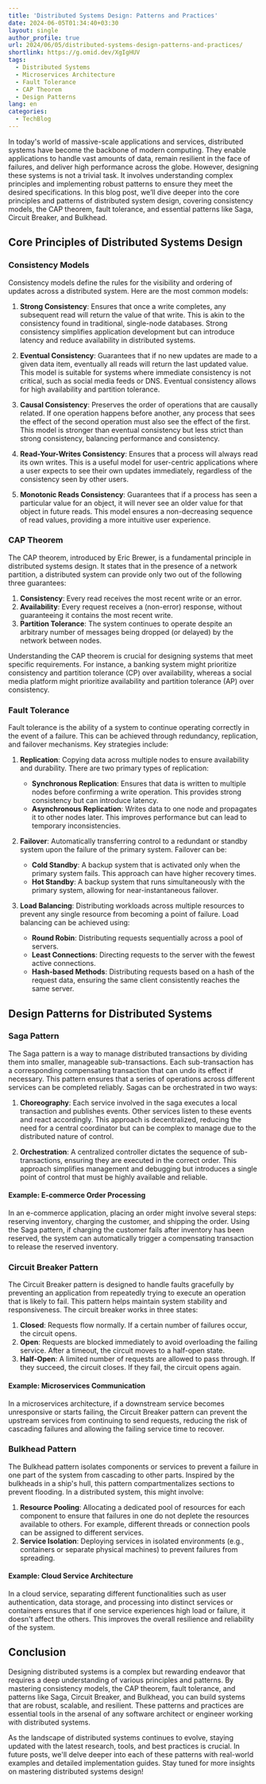 ```yaml
---
title: 'Distributed Systems Design: Patterns and Practices'
date: 2024-06-05T01:34:40+03:30
layout: single
author_profile: true
url: 2024/06/05/distributed-systems-design-patterns-and-practices/
shortlink: https://g.omid.dev/XgIgHUV
tags:
  - Distributed Systems
  - Microservices Architecture
  - Fault Tolerance
  - CAP Theorem
  - Design Patterns
lang: en
categories: 
  - TechBlog
---
```

In today's world of massive-scale applications and services, distributed systems have become the backbone of modern computing. They enable applications to handle vast amounts of data, remain resilient in the face of failures, and deliver high performance across the globe. However, designing these systems is not a trivial task. It involves understanding complex principles and implementing robust patterns to ensure they meet the desired specifications. In this blog post, we’ll dive deeper into the core principles and patterns of distributed system design, covering consistency models, the CAP theorem, fault tolerance, and essential patterns like Saga, Circuit Breaker, and Bulkhead.

## Core Principles of Distributed Systems Design

### Consistency Models

Consistency models define the rules for the visibility and ordering of updates across a distributed system. Here are the most common models:

1. **Strong Consistency**: Ensures that once a write completes, any subsequent read will return the value of that write. This is akin to the consistency found in traditional, single-node databases. Strong consistency simplifies application development but can introduce latency and reduce availability in distributed systems.

2. **Eventual Consistency**: Guarantees that if no new updates are made to a given data item, eventually all reads will return the last updated value. This model is suitable for systems where immediate consistency is not critical, such as social media feeds or DNS. Eventual consistency allows for high availability and partition tolerance.

3. **Causal Consistency**: Preserves the order of operations that are causally related. If one operation happens before another, any process that sees the effect of the second operation must also see the effect of the first. This model is stronger than eventual consistency but less strict than strong consistency, balancing performance and consistency.

4. **Read-Your-Writes Consistency**: Ensures that a process will always read its own writes. This is a useful model for user-centric applications where a user expects to see their own updates immediately, regardless of the consistency seen by other users.

5. **Monotonic Reads Consistency**: Guarantees that if a process has seen a particular value for an object, it will never see an older value for that object in future reads. This model ensures a non-decreasing sequence of read values, providing a more intuitive user experience.

### CAP Theorem

The CAP theorem, introduced by Eric Brewer, is a fundamental principle in distributed systems design. It states that in the presence of a network partition, a distributed system can provide only two out of the following three guarantees:

1. **Consistency**: Every read receives the most recent write or an error.
2. **Availability**: Every request receives a (non-error) response, without guaranteeing it contains the most recent write.
3. **Partition Tolerance**: The system continues to operate despite an arbitrary number of messages being dropped (or delayed) by the network between nodes.

Understanding the CAP theorem is crucial for designing systems that meet specific requirements. For instance, a banking system might prioritize consistency and partition tolerance (CP) over availability, whereas a social media platform might prioritize availability and partition tolerance (AP) over consistency.

### Fault Tolerance

Fault tolerance is the ability of a system to continue operating correctly in the event of a failure. This can be achieved through redundancy, replication, and failover mechanisms. Key strategies include:

1. **Replication**: Copying data across multiple nodes to ensure availability and durability. There are two primary types of replication:
    - **Synchronous Replication**: Ensures that data is written to multiple nodes before confirming a write operation. This provides strong consistency but can introduce latency.
    - **Asynchronous Replication**: Writes data to one node and propagates it to other nodes later. This improves performance but can lead to temporary inconsistencies.

2. **Failover**: Automatically transferring control to a redundant or standby system upon the failure of the primary system. Failover can be:
    - **Cold Standby**: A backup system that is activated only when the primary system fails. This approach can have higher recovery times.
    - **Hot Standby**: A backup system that runs simultaneously with the primary system, allowing for near-instantaneous failover.

3. **Load Balancing**: Distributing workloads across multiple resources to prevent any single resource from becoming a point of failure. Load balancing can be achieved using:
    - **Round Robin**: Distributing requests sequentially across a pool of servers.
    - **Least Connections**: Directing requests to the server with the fewest active connections.
    - **Hash-based Methods**: Distributing requests based on a hash of the request data, ensuring the same client consistently reaches the same server.

## Design Patterns for Distributed Systems

### Saga Pattern

The Saga pattern is a way to manage distributed transactions by dividing them into smaller, manageable sub-transactions. Each sub-transaction has a corresponding compensating transaction that can undo its effect if necessary. This pattern ensures that a series of operations across different services can be completed reliably. Sagas can be orchestrated in two ways:

1. **Choreography**: Each service involved in the saga executes a local transaction and publishes events. Other services listen to these events and react accordingly. This approach is decentralized, reducing the need for a central coordinator but can be complex to manage due to the distributed nature of control.

2. **Orchestration**: A centralized controller dictates the sequence of sub-transactions, ensuring they are executed in the correct order. This approach simplifies management and debugging but introduces a single point of control that must be highly available and reliable.

#### Example: E-commerce Order Processing

In an e-commerce application, placing an order might involve several steps: reserving inventory, charging the customer, and shipping the order. Using the Saga pattern, if charging the customer fails after inventory has been reserved, the system can automatically trigger a compensating transaction to release the reserved inventory.

### Circuit Breaker Pattern

The Circuit Breaker pattern is designed to handle faults gracefully by preventing an application from repeatedly trying to execute an operation that is likely to fail. This pattern helps maintain system stability and responsiveness. The circuit breaker works in three states:

1. **Closed**: Requests flow normally. If a certain number of failures occur, the circuit opens.
2. **Open**: Requests are blocked immediately to avoid overloading the failing service. After a timeout, the circuit moves to a half-open state.
3. **Half-Open**: A limited number of requests are allowed to pass through. If they succeed, the circuit closes. If they fail, the circuit opens again.

#### Example: Microservices Communication

In a microservices architecture, if a downstream service becomes unresponsive or starts failing, the Circuit Breaker pattern can prevent the upstream services from continuing to send requests, reducing the risk of cascading failures and allowing the failing service time to recover.

### Bulkhead Pattern

The Bulkhead pattern isolates components or services to prevent a failure in one part of the system from cascading to other parts. Inspired by the bulkheads in a ship's hull, this pattern compartmentalizes sections to prevent flooding. In a distributed system, this might involve:

1. **Resource Pooling**: Allocating a dedicated pool of resources for each component to ensure that failures in one do not deplete the resources available to others. For example, different threads or connection pools can be assigned to different services.
2. **Service Isolation**: Deploying services in isolated environments (e.g., containers or separate physical machines) to prevent failures from spreading.

#### Example: Cloud Service Architecture

In a cloud service, separating different functionalities such as user authentication, data storage, and processing into distinct services or containers ensures that if one service experiences high load or failure, it doesn't affect the others. This improves the overall resilience and reliability of the system.

## Conclusion

Designing distributed systems is a complex but rewarding endeavor that requires a deep understanding of various principles and patterns. By mastering consistency models, the CAP theorem, fault tolerance, and patterns like Saga, Circuit Breaker, and Bulkhead, you can build systems that are robust, scalable, and resilient. These patterns and practices are essential tools in the arsenal of any software architect or engineer working with distributed systems.

As the landscape of distributed systems continues to evolve, staying updated with the latest research, tools, and best practices is crucial. In future posts, we'll delve deeper into each of these patterns with real-world examples and detailed implementation guides. Stay tuned for more insights on mastering distributed systems design!
